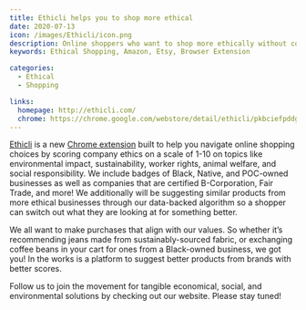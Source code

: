 ```yaml
---
title: Ethicli helps you to shop more ethical
date: 2020-07-13
icon: /images/Ethicli/icon.png
description: Online shoppers who want to shop more ethically without committing hours of research for each product they purchase
keywords: Ethical Shopping, Amazon, Etsy, Browser Extension

categories:
  - Ethical
  - Shopping

links:
  homepage: http://ethicli.com/
  chrome: https://chrome.google.com/webstore/detail/ethicli/pkbciefpddgopoopoffffnnfobiofagl
---
```


[Ethicli](http://ethicli.com/) is a new [Chrome extension](https://chrome.google.com/webstore/detail/ethicli/pkbciefpddgopoopoffffnnfobiofagl) built to help you navigate online shopping choices by scoring company ethics on a scale of 1-10 on topics like environmental impact, sustainability, worker rights, animal welfare, and social responsibility. We include badges of Black, Native, and POC-owned businesses as well as companies that are certified B-Corporation, Fair Trade, and more! We additionally will be suggesting similar products from more ethical businesses through our data-backed algorithm so a shopper can switch out what they are looking at for something better.

We all want to make purchases that align with our values. So whether it’s recommending jeans made from sustainably-sourced fabric, or exchanging coffee beans in your cart for ones from a Black-owned business, we got you! In the works is a platform to suggest better products from brands with better scores.

Follow us to join the movement for tangible economical, social, and environmental solutions by checking out our website. Please stay tuned!